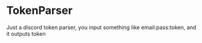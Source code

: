 # TokenParser
Just a discord token parser, you input something like email:pass:token, and it outputs token
